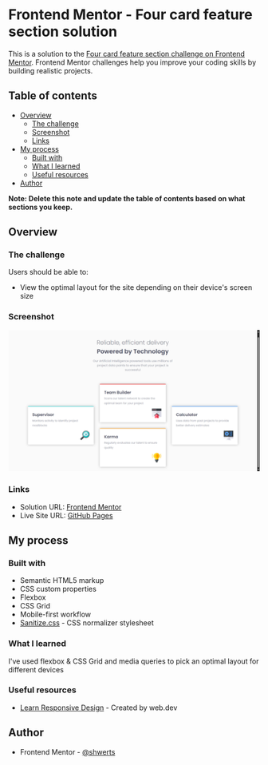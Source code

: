 # Frontend Mentor - Four card feature section solution

This is a solution to the [Four card feature section challenge on Frontend Mentor](https://www.frontendmentor.io/challenges/four-card-feature-section-weK1eFYK). Frontend Mentor challenges help you improve your coding skills by building realistic projects. 

## Table of contents

- [Overview](#overview)
  - [The challenge](#the-challenge)
  - [Screenshot](#screenshot)
  - [Links](#links)
- [My process](#my-process)
  - [Built with](#built-with)
  - [What I learned](#what-i-learned)
  - [Useful resources](#useful-resources)
- [Author](#author)

**Note: Delete this note and update the table of contents based on what sections you keep.**

## Overview

### The challenge

Users should be able to:

- View the optimal layout for the site depending on their device's screen size

### Screenshot

![](./screenshot.png)

### Links

- Solution URL: [Frontend Mentor](https://www.frontendmentor.io/solutions/four-card-feature-section-mOodGr81NT)
- Live Site URL: [GitHub Pages](https://shwerts.github.io/four-card-feature-section-master/)

## My process

### Built with

- Semantic HTML5 markup
- CSS custom properties
- Flexbox
- CSS Grid
- Mobile-first workflow
- [Sanitize.css](https://github.com/csstools/sanitize.css/) - CSS normalizer stylesheet

### What I learned

I've used flexbox & CSS Grid and media queries to pick an optimal layout for different devices

### Useful resources

- [Learn Responsive Design](https://web.dev/learn/design) - Created by web.dev

## Author

- Frontend Mentor - [@shwerts](https://www.frontendmentor.io/profile/shwerts)
